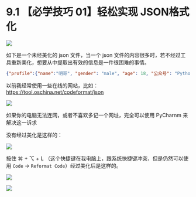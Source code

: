 # 9.1 【必学技巧 01】轻松实现 JSON格式化

![](http://image.iswbm.com/20200804124133.png)

如下是一个未经美化的 json 文件，当一个 json 文件的内容很多时，若不经过工具重新美化，想要从中提取出有效的信息是一件很困难的事情。

```json
{"profile":{"name":"明哥", "gender": "male", "age": 18, "公众号": "Python编程时光", "msg": "欢迎大家关注我的公众号！"}}
```

以前我经常使用一些在线的网站，比如：https://tool.oschina.net/codeformat/json

![](http://image.iswbm.com/20191211211309.png)

如果你的电脑无法连网，或者不喜欢多记一个网址，完全可以使用 PyCharnm 来解决这一诉求

没有经过美化是这样的：

![](http://image.iswbm.com/20191211211334.png)

按住 ⌘ + ⌥  + L （这个快捷键在我电脑上，跟系统快捷键冲突，但是仍然可以使用 `Code` -> `Reformat Code`）经过美化后是这样的。

![](http://image.iswbm.com/20191211211626.png)



![](http://image.iswbm.com/20200607174235.png)